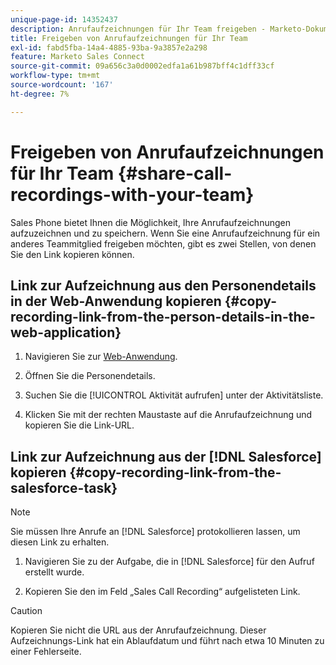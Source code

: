 ```yaml
---
unique-page-id: 14352437
description: Anrufaufzeichnungen für Ihr Team freigeben - Marketo-Dokumente - Produktdokumentation
title: Freigeben von Anrufaufzeichnungen für Ihr Team
exl-id: fabd5fba-14a4-4885-93ba-9a3857e2a298
feature: Marketo Sales Connect
source-git-commit: 09a656c3a0d0002edfa1a61b987bff4c1dff33cf
workflow-type: tm+mt
source-wordcount: '167'
ht-degree: 7%

---
```


# Freigeben von Anrufaufzeichnungen für Ihr Team {#share-call-recordings-with-your-team}

Sales Phone bietet Ihnen die Möglichkeit, Ihre Anrufaufzeichnungen aufzuzeichnen und zu speichern. Wenn Sie eine Anrufaufzeichnung für ein anderes Teammitglied freigeben möchten, gibt es zwei Stellen, von denen Sie den Link kopieren können.

## Link zur Aufzeichnung aus den Personendetails in der Web-Anwendung kopieren {#copy-recording-link-from-the-person-details-in-the-web-application}

1. Navigieren Sie zur [Web-Anwendung](https://toutapp.com/login).

1. Öffnen Sie die Personendetails.

1. Suchen Sie die [!UICONTROL Aktivität aufrufen] unter der Aktivitätsliste.

1. Klicken Sie mit der rechten Maustaste auf die Anrufaufzeichnung und kopieren Sie die Link-URL.

## Link zur Aufzeichnung aus der [!DNL Salesforce] kopieren {#copy-recording-link-from-the-salesforce-task}

>[!NOTE]
>
>Sie müssen Ihre Anrufe an [!DNL Salesforce] protokollieren lassen, um diesen Link zu erhalten.

1. Navigieren Sie zu der Aufgabe, die in [!DNL Salesforce] für den Aufruf erstellt wurde.

1. Kopieren Sie den im Feld „Sales Call Recording“ aufgelisteten Link.

>[!CAUTION]
>
>Kopieren Sie nicht die URL aus der Anrufaufzeichnung. Dieser Aufzeichnungs-Link hat ein Ablaufdatum und führt nach etwa 10 Minuten zu einer Fehlerseite.
